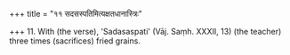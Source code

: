 +++
title = "११ सदसस्पतिमित्यक्षतधानास्त्रिः"

+++
11. With (the verse), 'Sadasaspati' (Vāj. Saṃh. XXXII, 13) (the teacher) three times (sacrifices) fried grains.
